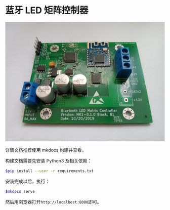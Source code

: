 # 蓝牙 LED 矩阵控制器

![PCB](docs/images/board_photo.jpg)

详情文档推荐使用 mkdocs 构建并查看。

构建文档需要先安装 Python3 及相关依赖：

```bash
$pip install --user -r requirements.txt
```

安装完成以后，执行：

```bash
$mkdocs serve
```

然后用浏览器打开`http://localhost:8000`即可。